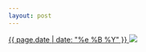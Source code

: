 ```yaml
---
layout: post
---
```


<p>
  <a href="/420">
    <time>{{ page.date | date: "%e %B %Y" }}</time>
    <img src="{{ site.assets_url }}/420.jpg">
  </a>
  
</p>
